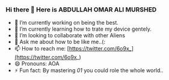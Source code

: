 ### Hi there 👋 Here is ABDULLAH OMAR ALI MURSHED 

- 🔭 I’m currently working on being the best.
- 🌱 I’m currently learning how to trate my device gentely.
- 👯 I’m looking to collaborate with other Aliens
- 💬 Ask me about how to be like me..(:
- 📫 How to reach me: [https://twitter.com/6o9x_](https://twitter.com/6o9x_)
- 😄 Pronouns: AOA
- ⚡ Fun fact: By mastering *01* you could role the whole world..
